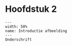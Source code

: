 # Hoofdstuk 2


``` {figure} ../figures/Sterrenkunde.jpg
---
width: 50%
name: Introductie afbeelding
---
Onderschrift
```
